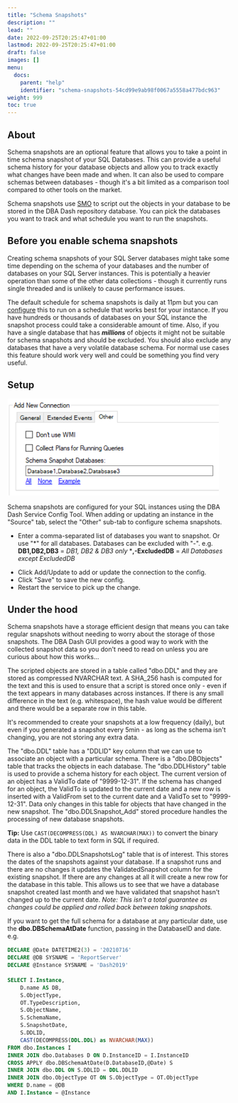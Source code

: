 ```yaml
---
title: "Schema Snapshots"
description: ""
lead: ""
date: 2022-09-25T20:25:47+01:00
lastmod: 2022-09-25T20:25:47+01:00
draft: false
images: []
menu:
  docs:
    parent: "help"
    identifier: "schema-snapshots-54cd99e9ab98f0067a5558a477bdc963"
weight: 999
toc: true
---
```

## About
Schema snapshots are an optional feature that allows you to take a point in time schema snapshot of your SQL Databases.  This can provide a useful schema history for your database objects and allow you to track exactly what changes have been made and when.  It can also be used to compare schemas between databases - though it's a bit limited as a comparison tool compared to other tools on the market.

Schema snapshots use [SMO](https://en.wikipedia.org/wiki/SQL_Server_Management_Objects) to script out the objects in your database to be stored in the DBA Dash repository database.  You can pick the databases you want to track and what schedule you want to run the snapshots.
## Before you enable schema snapshots
Creating schema snapshots of your SQL Server databases might take some time depending on the schema of your databases and the number of databases on your SQL Server instances. This is potentially a heavier operation than some of the other data collections - though it currently runs single threaded and is unlikely to cause performance issues.  

The default schedule for schema snapshots is daily at 11pm but you can [configure](Collection.md) this to run on a schedule that works best for your instance. If you have hundreds or thousands of databases on your SQL instance the snapshot process could take a considerable amount of time.  Also, if you have a single database that has ***millions*** of objects it might not be suitable for schema snapshots and should be excluded. You should also exclude any databases that have a very volatile database schema. For normal use cases this feature should work very well and could be something you find very useful.
## Setup
![DBA Dash Schema Snapshot Setup](schema-snapshots-config.png)

Schema snapshots are configured for your SQL instances using the DBA Dash Service Config Tool.  When adding or updating an instance in the "Source" tab, select the "Other" sub-tab to configure schema snapshots.
 - Enter a comma-separated list of databases you want to snapshot.  Or use "*" for all databases. Databases can be excluded with "-".
 e.g.   **DB1,DB2,DB3** = *DB1, DB2 & DB3 only*
 ***,-ExcludedDB** = *All Databases except ExcludedDB*
* Click Add/Update to add or update the connection to the config.
* Click "Save" to save the new config.
* Restart the service to pick up the change.

## Under the hood
Schema snapshots have a storage efficient design that means you can take regular snapshots without needing to worry about the storage of those snapshots.  The DBA Dash GUI provides a good way to work with the collected snapshot data so you don't need to read on unless you are curious about how this works...

The scripted objects are stored in a table called "dbo.DDL" and they are stored as compressed NVARCHAR text.  A SHA_256 hash is computed for the text and this is used to ensure that a script is stored once only - even if the text appears in many databases across instances.  If there is any small difference in the text (e.g. whitespace), the hash value would be different and there would be a separate row in this table.

It's recommended to create your snapshots at a low frequency (daily), but even if you generated a snapshot every 5min - as long as the schema isn't changing, you are not storing any extra data.  

The "dbo.DDL" table has a "DDLID" key column that we can use to associate an object with a particular schema.  There is a "dbo.DBObjects" table that tracks the objects in each database.  The "dbo.DDLHistory" table is used to provide a schema history for each object.  The current version of an object has a ValidTo date of "9999-12-31".  If the schema has changed for an object, the ValidTo is updated to the current date and a new row is inserted with a ValidFrom set to the current date and a ValidTo set to "9999-12-31". Data only changes in this table for objects that have changed in the new snapshot.  The "dbo.DDLSnapshot_Add" stored procedure handles the processing of new database snapshots.

**Tip:** Use `CAST(DECOMPRESS(DDL) AS NVARCHAR(MAX))` to convert the binary data in the DDL table to text form in SQL if required.

There is also a "dbo.DDLSnapshotsLog" table that is of interest. This stores the dates of the snapshots against your database. If a snapshot runs and there are no changes it updates the ValidatedSnapshot column for the existing snapshot.  If there are any changes at all it will create a new row for the database in this table.  This allows us to see that we have a database snapshot created last month and we have validated that snapshot hasn't changed up to the current date.
*Note: This isn't a total guarantee as changes could be applied and rolled back between taking snapshots.*

If you want to get the full schema for a database at any particular date, use the **dbo.DBSchemaAtDate** function, passing in the DatabaseID and date.  e.g.

```sql
DECLARE @Date DATETIME2(3) = '20210716'
DECLARE @DB SYSNAME = 'ReportServer'
DECLARE @Instance SYSNAME = 'Dash2019'

SELECT I.Instance,
    D.name AS DB,
    S.ObjectType,
    OT.TypeDescription,
    S.ObjectName,
    S.SchemaName,
    S.SnapshotDate,
    S.DDLID,
    CAST(DECOMPRESS(DDL.DDL) as NVARCHAR(MAX))
FROM dbo.Instances I 
INNER JOIN dbo.Databases D ON D.InstanceID = I.InstanceID
CROSS APPLY dbo.DBSchemaAtDate(D.DatabaseID,@Date) S 
INNER JOIN dbo.DDL ON S.DDLID = DDL.DDLID
INNER JOIN dbo.ObjectType OT ON S.ObjectType = OT.ObjectType
WHERE D.name = @DB
AND I.Instance = @Instance
```